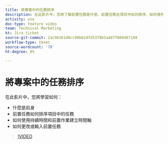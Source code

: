 ```yaml
---
title: 將專案中的任務排序
description: 在此影片中，您將了解前置任務是什麼、前置任務在項目中如何排序、如何使用持續時間和前置任務來建立時間軸、如何更改或輸入前置任務
activity: use
doc-type: feature video
team: Technical Marketing
kt: Jira ticket
source-git-commit: 2ac96361d0cc90b62dfd5378b5a487f889d07199
workflow-type: tm+mt
source-wordcount: '78'
ht-degree: 0%

---
```


# 將專案中的任務排序

在此影片中，您將學習如何：

* 什麼是前身
* 前置任務如何排序項目中的任務
* 如何使用持續時間和前置作業建立時間軸
* 如何更改或輸入前置任務

>[!VIDEO](https://video.tv.adobe.com/v/335091/?quality=12)